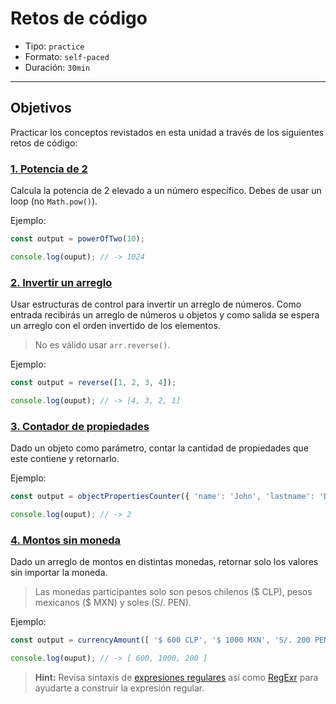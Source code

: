 # Retos de código

* Tipo: `practice`
* Formato: `self-paced`
* Duración: `30min`

***

## Objetivos

Practicar los conceptos revistados en esta unidad a través de los siguientes
retos de código:

### [1. Potencia de 2](00-power-of-two)

Calcula la potencia de 2 elevado a un número específico. Debes de usar un loop
(no `Math.pow()`).

Ejemplo:

```javascript
const output = powerOfTwo(10);

console.log(ouput); // -> 1024
```

### [2. Invertir un arreglo](01-reverse)

Usar estructuras de control para invertir un arreglo de números. Como entrada
recibirás un arreglo de números u objetos y como salida se espera un arreglo con
el orden invertido de los elementos.

> No es válido usar `arr.reverse()`.

Ejemplo:

```javascript
const output = reverse([1, 2, 3, 4]);

console.log(ouput); // -> [4, 3, 2, 1]
```

### [3. Contador de propiedades](02-object-properties-counter)

Dado un objeto como parámetro, contar la cantidad de propiedades que este
contiene y retornarlo.

Ejemplo:

```javascript
const output = objectPropertiesCounter({ 'name': 'John', 'lastname': 'Doe' });

console.log(ouput); // -> 2
```

### [4. Montos sin moneda](03-currency-amount)

Dado un arreglo de montos en distintas monedas, retornar solo los valores sin
importar la moneda.

> Las monedas participantes solo son pesos chilenos ($ CLP), pesos mexicanos
> ($ MXN) y soles (S/. PEN).

Ejemplo:

```javascript
const output = currencyAmount([ '$ 600 CLP', '$ 1000 MXN', 'S/. 200 PEN' ]);

console.log(ouput); // -> [ 600, 1000, 200 ]
```

> **Hint:** Revisa sintaxis de [expresiones regulares](https://developer.mozilla.org/en-US/docs/Web/JavaScript/Reference/Global_Objects/RegExp)
así como [RegExr](https://regexr.com/) para ayudarte a construir la expresión
regular.
